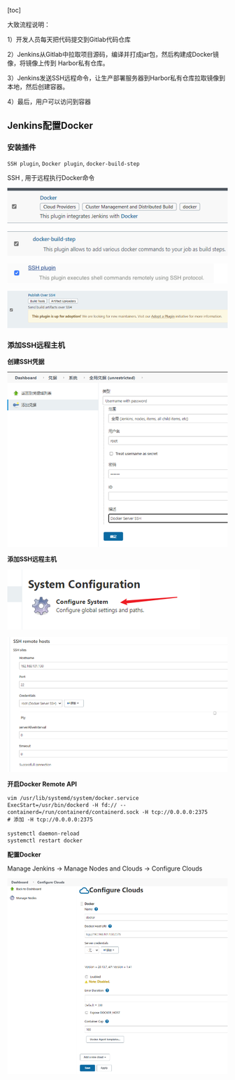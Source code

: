 [toc]

大致流程说明： 

1）开发人员每天把代码提交到Gitlab代码仓库

2）Jenkins从Gitlab中拉取项目源码，编译并打成jar包，然后构建成Docker镜像，将镜像上传到 Harbor私有仓库。

3）Jenkins发送SSH远程命令，让生产部署服务器到Harbor私有仓库拉取镜像到本地，然后创建容器。

4）最后，用户可以访问到容器

## Jenkins配置Docker

### 安装插件

`SSH plugin`, `Docker plugin`, `docker-build-step`

SSH , 用于远程执行Docker命令

![image-20210726135102441](media/image-20210726135102441.png)

![image-20210726135113998](media/image-20210726135113998.png)

![image-20210726135222812](media/image-20210726135222812.png)

![image-20210726140829406](media/image-20210726140829406.png)

### 添加SSH远程主机

**创建SSH凭据**

![image-20210726140041164](media/image-20210726140041164.png)

**添加SSH远程主机**

![image-20210726141945618](media/image-20210726141945618.png)

![image-20210726142026911](media/image-20210726142026911.png)

**开启Docker Remote API**

```shell
vim /usr/lib/systemd/system/docker.service
ExecStart=/usr/bin/dockerd -H fd:// --containerd=/run/containerd/containerd.sock -H tcp://0.0.0.0:2375
# 添加 -H tcp://0.0.0.0:2375

systemctl daemon-reload
systemctl restart docker
```

**配置Docker**

Manage Jenkins -> Manage Nodes and Clouds -> Configure Clouds

![image-20210726142741545](media/image-20210726142741545.png)

















